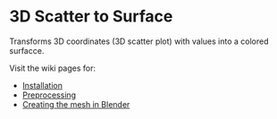 # 3D Scatter to Surface

Transforms 3D coordinates (3D scatter plot) with values into a colored surfacce.

Visit the wiki pages for:
* [Installation](https://github.com/pelednoam/scatter_3d_to_surface/wiki/Installations)
* [Preprocessing](https://github.com/pelednoam/scatter_3d_to_surface/wiki/Preprocessing)
* [Creating the mesh in Blender](https://github.com/pelednoam/scatter_3d_to_surface/wiki/Creating-the-mesh-in-Blender)
